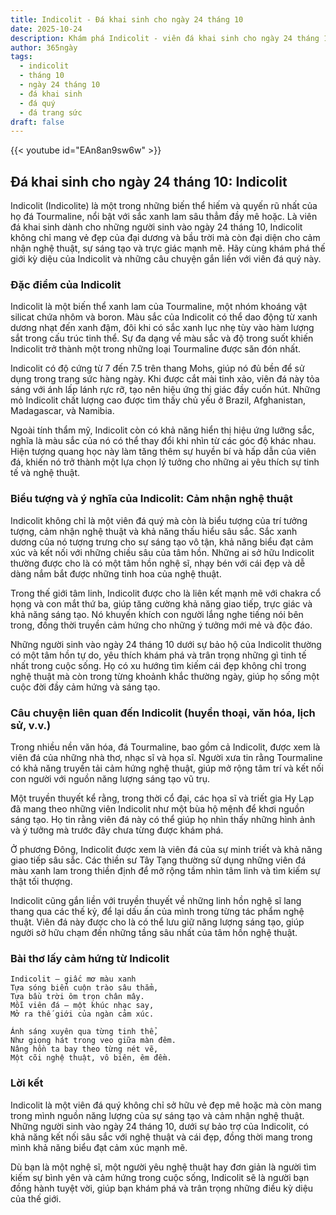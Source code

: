 ```yaml
---
title: Indicolit - Đá khai sinh cho ngày 24 tháng 10
date: 2025-10-24
description: Khám phá Indicolit - viên đá khai sinh cho ngày 24 tháng 10, biểu tượng của Cảm nhận nghệ thuật. Cùng tìm hiểu ý nghĩa sâu sắc của viên đá độc đáo này.
author: 365ngày
tags:
  - indicolit
  - tháng 10
  - ngày 24 tháng 10
  - đá khai sinh
  - đá quý
  - đá trang sức
draft: false
---
```


{{< youtube id="EAn8an9sw6w" >}}

## Đá khai sinh cho ngày 24 tháng 10: Indicolit

Indicolit (Indicolite) là một trong những biến thể hiếm và quyến rũ nhất của họ đá Tourmaline, nổi bật với sắc xanh lam sâu thẳm đầy mê hoặc. Là viên đá khai sinh dành cho những người sinh vào ngày 24 tháng 10, Indicolit không chỉ mang vẻ đẹp của đại dương và bầu trời mà còn đại diện cho cảm nhận nghệ thuật, sự sáng tạo và trực giác mạnh mẽ. Hãy cùng khám phá thế giới kỳ diệu của Indicolit và những câu chuyện gắn liền với viên đá quý này.

### Đặc điểm của Indicolit

Indicolit là một biến thể xanh lam của Tourmaline, một nhóm khoáng vật silicat chứa nhôm và boron. Màu sắc của Indicolit có thể dao động từ xanh dương nhạt đến xanh đậm, đôi khi có sắc xanh lục nhẹ tùy vào hàm lượng sắt trong cấu trúc tinh thể. Sự đa dạng về màu sắc và độ trong suốt khiến Indicolit trở thành một trong những loại Tourmaline được săn đón nhất.

Indicolit có độ cứng từ 7 đến 7.5 trên thang Mohs, giúp nó đủ bền để sử dụng trong trang sức hàng ngày. Khi được cắt mài tinh xảo, viên đá này tỏa sáng với ánh lấp lánh rực rỡ, tạo nên hiệu ứng thị giác đầy cuốn hút. Những mỏ Indicolit chất lượng cao được tìm thấy chủ yếu ở Brazil, Afghanistan, Madagascar, và Namibia.

Ngoài tính thẩm mỹ, Indicolit còn có khả năng hiển thị hiệu ứng lưỡng sắc, nghĩa là màu sắc của nó có thể thay đổi khi nhìn từ các góc độ khác nhau. Hiện tượng quang học này làm tăng thêm sự huyền bí và hấp dẫn của viên đá, khiến nó trở thành một lựa chọn lý tưởng cho những ai yêu thích sự tinh tế và nghệ thuật.

### Biểu tượng và ý nghĩa của Indicolit: Cảm nhận nghệ thuật

Indicolit không chỉ là một viên đá quý mà còn là biểu tượng của trí tưởng tượng, cảm nhận nghệ thuật và khả năng thấu hiểu sâu sắc. Sắc xanh dương của nó tượng trưng cho sự sáng tạo vô tận, khả năng biểu đạt cảm xúc và kết nối với những chiều sâu của tâm hồn. Những ai sở hữu Indicolit thường được cho là có một tâm hồn nghệ sĩ, nhạy bén với cái đẹp và dễ dàng nắm bắt được những tinh hoa của nghệ thuật.

Trong thế giới tâm linh, Indicolit được cho là liên kết mạnh mẽ với chakra cổ họng và con mắt thứ ba, giúp tăng cường khả năng giao tiếp, trực giác và khả năng sáng tạo. Nó khuyến khích con người lắng nghe tiếng nói bên trong, đồng thời truyền cảm hứng cho những ý tưởng mới mẻ và độc đáo.

Những người sinh vào ngày 24 tháng 10 dưới sự bảo hộ của Indicolit thường có một tâm hồn tự do, yêu thích khám phá và trân trọng những gì tinh tế nhất trong cuộc sống. Họ có xu hướng tìm kiếm cái đẹp không chỉ trong nghệ thuật mà còn trong từng khoảnh khắc thường ngày, giúp họ sống một cuộc đời đầy cảm hứng và sáng tạo.

### Câu chuyện liên quan đến Indicolit (huyền thoại, văn hóa, lịch sử, v.v.)

Trong nhiều nền văn hóa, đá Tourmaline, bao gồm cả Indicolit, được xem là viên đá của những nhà thơ, nhạc sĩ và họa sĩ. Người xưa tin rằng Tourmaline có khả năng truyền tải cảm hứng nghệ thuật, giúp mở rộng tâm trí và kết nối con người với nguồn năng lượng sáng tạo vũ trụ.

Một truyền thuyết kể rằng, trong thời cổ đại, các họa sĩ và triết gia Hy Lạp đã mang theo những viên Indicolit như một bùa hộ mệnh để khơi nguồn sáng tạo. Họ tin rằng viên đá này có thể giúp họ nhìn thấy những hình ảnh và ý tưởng mà trước đây chưa từng được khám phá.

Ở phương Đông, Indicolit được xem là viên đá của sự minh triết và khả năng giao tiếp sâu sắc. Các thiền sư Tây Tạng thường sử dụng những viên đá màu xanh lam trong thiền định để mở rộng tầm nhìn tâm linh và tìm kiếm sự thật tối thượng.

Indicolit cũng gắn liền với truyền thuyết về những linh hồn nghệ sĩ lang thang qua các thế kỷ, để lại dấu ấn của mình trong từng tác phẩm nghệ thuật. Viên đá này được cho là có thể lưu giữ năng lượng sáng tạo, giúp người sở hữu chạm đến những tầng sâu nhất của tâm hồn nghệ thuật.

### Bài thơ lấy cảm hứng từ Indicolit

	Indicolit – giấc mơ màu xanh  
	Tựa sóng biển cuộn trào sâu thẳm,  
	Tựa bầu trời ôm trọn chân mây.  
	Mỗi viên đá – một khúc nhạc say,  
	Mở ra thế giới của ngàn cảm xúc.
	
	Ánh sáng xuyên qua từng tinh thể,  
	Như giọng hát trong veo giữa màn đêm.  
	Nâng hồn ta bay theo từng nét vẽ,  
	Một cõi nghệ thuật, vô biên, êm đềm.

### Lời kết

Indicolit là một viên đá quý không chỉ sở hữu vẻ đẹp mê hoặc mà còn mang trong mình nguồn năng lượng của sự sáng tạo và cảm nhận nghệ thuật. Những người sinh vào ngày 24 tháng 10, dưới sự bảo trợ của Indicolit, có khả năng kết nối sâu sắc với nghệ thuật và cái đẹp, đồng thời mang trong mình khả năng biểu đạt cảm xúc mạnh mẽ.

Dù bạn là một nghệ sĩ, một người yêu nghệ thuật hay đơn giản là người tìm kiếm sự bình yên và cảm hứng trong cuộc sống, Indicolit sẽ là người bạn đồng hành tuyệt vời, giúp bạn khám phá và trân trọng những điều kỳ diệu của thế giới.